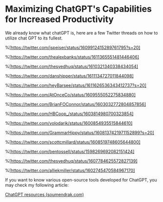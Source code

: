 # Maximizing ChatGPT's Capabilities for Increased Productivity

We already know what chatGPT is, here are a few Twitter threads on how to utilize chat GPT to its fullest.

%[https://twitter.com/jspeiser/status/1609912415289761795?s=20] 

%[https://twitter.com/thealexbanks/status/1611365551481446406] 

%[https://twitter.com/thesyedhuq/status/1610321340338434054] 

%[https://twitter.com/danshipper/status/1611134727011844098] 

%[https://twitter.com/heyBarsee/status/1611626536343412737?s=20] 

%[https://twitter.com/AtOnceCo/status/1609555052275834880] 

%[https://twitter.com/BrianFOConnor/status/1603032772804857856] 

%[https://twitter.com/HBCoop_/status/1603814980700323854] 

%[https://twitter.com/volodarik/status/1600854935515844610] 

%[https://twitter.com/GrammarHippy/status/1608137421971152899?s=20] 

%[https://twitter.com/scottcmillard/status/1608519748605644800] 

%[https://twitter.com/bentossell/status/1598269692082151424] 

%[https://twitter.com/thesyedhuq/status/1607784625572827139] 

%[https://twitter.com/alliekmiller/status/1602745470584967170] 

If you want to know various open-source tools developed for ChatGPT, you may check my following article:

[ChatGPT resources (](https://blog.soumendrak.com/chatgpt-resources)[soumendrak.com](http://soumendrak.com)[)](https://blog.soumendrak.com/chatgpt-resources)